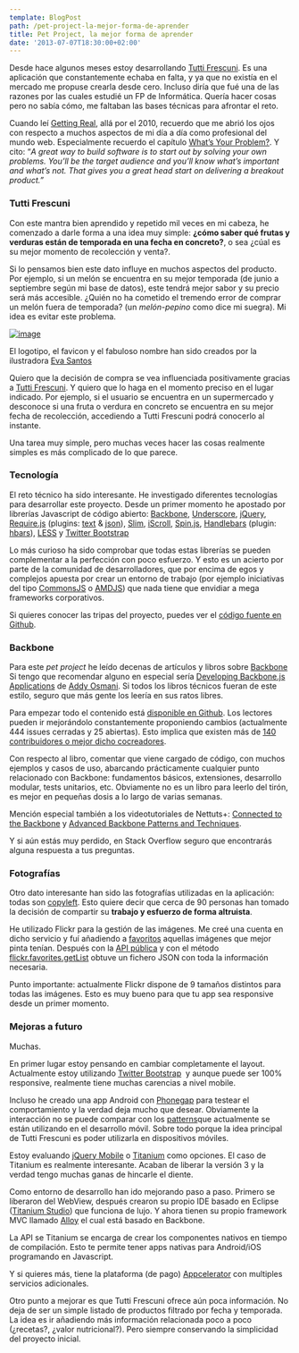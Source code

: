 ```yaml
---
template: BlogPost
path: /pet-project-la-mejor-forma-de-aprender
title: Pet Project, la mejor forma de aprender
date: '2013-07-07T18:30:00+02:00'
---
```


Desde hace algunos meses estoy desarrollando [Tutti Frescuni](http://www.tuttifrescuni.com/). Es una aplicación que constantemente echaba en falta, y ya que no existía en el mercado me propuse crearla desde cero. Incluso diría que fué una de las razones por las cuales estudié un FP de Informática. Quería hacer cosas pero no sabía cómo, me faltaban las bases técnicas para afrontar el reto.

Cuando leí [Getting Real](http://gettingreal.37signals.com/), allá por
el 2010, recuerdo que me abrió los ojos con respecto a muchos aspectos
de mi día a día como profesional del mundo web. Especialmente recuerdo
el capítulo [What’s Your
Problem?](http://gettingreal.37signals.com/ch02_Whats_Your_Problem.php).
Y cito: “*A great way to build software is to start out by solving your
own problems. You’ll be the target audience and you’ll know what’s
important and what’s not. That gives you a great head start on
delivering a breakout product.”*

### Tutti Frescuni

Con este mantra bien aprendido y repetido mil veces en mi cabeza, he
comenzado a darle forma a una idea muy simple: **¿cómo saber qué frutas
y verduras están de temporada en una fecha en concreto?**, o sea ¿cúal
es su mejor momento de recolección y venta?.

Si lo pensamos bien este dato influye en muchos aspectos del producto.
Por ejemplo, si un melón se encuentra en su mejor temporada (de junio a
septiembre según mi base de datos), este tendrá mejor sabor y su precio
será más accesible. ¿Quién no ha cometido el tremendo error de comprar
un melón fuera de temporada? (un *melón-pepino* como dice mi suegra). Mi
idea es evitar este problema.

[![image](http://www.tuttifrescuni.com/assets/images/screenshots/screenshot_01.png)](http://www.tuttifrescuni.com/)

El logotipo, el favicon y el fabuloso nombre han sido creados por la
ilustradora [Eva Santos](http://evasantos.tumblr.com/)

Quiero que la decisión de compra se vea influenciada positivamente
gracias a [Tutti Frescuni](http://www.tuttifrescuni.com/). Y quiero que
lo haga en el momento preciso en el lugar indicado. Por ejemplo, si el
usuario se encuentra en un supermercado y desconoce si una fruta o
verdura en concreto se encuentra en su mejor fecha de recolección,
accediendo a Tutti Frescuni podrá conocerlo al instante.

Una tarea muy simple, pero muchas veces hacer las cosas realmente
simples es más complicado de lo que parece.

### Tecnología

El reto técnico ha sido interesante. He investigado diferentes
tecnologías para desarrollar este proyecto. Desde un primer momento he
apostado por librerías Javascript de código abierto:
[Backbone](http://backbonejs.org/),
[Underscore](http://underscorejs.org/), [jQuery](http://jquery.com/),
[Require.js](http://requirejs.org/) (plugins:
[text](http://requirejs.org/docs/download.html#text) &
[json](https://github.com/millermedeiros/requirejs-plugins)),
[Slim](http://www.slimframework.com/),
[iScroll](http://cubiq.org/iscroll-4),
[Spin.js](http://fgnass.github.io/spin.js/),
[Handlebars](http://handlebarsjs.com/) (plugin:
[hbars](https://github.com/jfparadis/requirejs-handlebars)),
[LESS](http://lesscss.org/) y [Twitter
Bootstrap](http://twitter.github.io/bootstrap/)

Lo más curioso ha sido comprobar que todas estas librerías se pueden
complementar a la perfección con poco esfuerzo. Y esto es un acierto por
parte de la comunidad de desarrolladores, que por encima de egos y
complejos apuesta por crear un entorno de trabajo (por ejemplo
iniciativas del tipo [CommonsJS](http://wiki.commonjs.org/wiki/CommonJS)
o [AMDJS](https://github.com/amdjs/amdjs-api/wiki/AMD)) que nada tiene
que envidiar a mega frameworks corporativos.

Si quieres conocer las tripas del proyecto, puedes ver el [código fuente
en Github](https://github.com/brunogarcia/TuttiFrescuni).

### Backbone

Para este *pet project* he leído decenas de artículos y libros
sobre [Backbone](http://backbonejs.org/)  Si tengo que recomendar alguno
en especial sería [Developing Backbone.js
Applications](http://addyosmani.github.io/backbone-fundamentals/) de
[Addy Osmani](https://twitter.com/addyosmani). Si todos los libros
técnicos fueran de este estilo, seguro que más gente los leería en sus
ratos libres.

Para empezar todo el contenido está [disponible en
Github](https://github.com/addyosmani/backbone-fundamentals). Los
lectores pueden ir mejorándolo constantemente proponiendo cambios
(actualmente 444 issues cerradas y 25 abiertas). Esto implica que
existen más de [140 contribuidores o mejor dicho
cocreadores](https://github.com/addyosmani/backbone-fundamentals/graphs/contributors).

Con respecto al libro, comentar que viene cargado de código, con muchos
ejemplos y casos de uso, abarcando prácticamente cualquier punto
relacionado con Backbone: fundamentos básicos, extensiones, desarrollo
modular, tests unitarios, etc. Obviamente no es un libro para leerlo del
tirón, es mejor en pequeñas dosis a lo largo de varias semanas.

Mención especial también a los videotutoriales de Nettuts+: [Connected
to the Backbone](https://tutsplus.com/course/connected-to-the-backbone/)
y [Advanced Backbone Patterns and
Techniques](https://tutsplus.com/course/advanced-backbone-patterns-and-techniques/).

Y si aún estás muy perdido, en Stack Overflow seguro que encontrarás
alguna respuesta a tus preguntas.

### Fotografías

Otro dato interesante han sido las fotografías utilizadas en la
aplicación: todas son [copyleft](http://en.wikipedia.org/wiki/Copyleft).
Esto quiere decir que cerca de 90 personas han tomado la decisión de
compartir su **trabajo y esfuerzo de forma altruista**.

He utilizado Flickr para la gestión de las imágenes. Me creé una cuenta
en dicho servicio y fuí añadiendo a
[favoritos](http://www.flickr.com/photos/tuttifrescuni/favorites/)
aquellas imágenes que mejor pinta tenían. Después con la [API
pública](http://www.flickr.com/services/api/) y con el método
[flickr.favorites.getList](http://www.flickr.com/services/api/flickr.favorites.getList.html)
obtuve un fichero JSON con toda la información necesaria.

Punto importante: actualmente Flickr dispone de 9 tamaños distintos para
todas las imágenes. Esto es muy bueno para que tu app sea responsive
desde un primer momento.

### Mejoras a futuro

Muchas.

En primer lugar estoy pensando en cambiar completamente el layout.
Actualmente estoy utilizando [Twitter
Bootstrap](http://twitter.github.io/bootstrap/)  y aunque puede ser 100%
responsive, realmente tiene muchas carencias a nivel mobile.

Incluso he creado una app Android con [Phonegap](http://phonegap.com/)
para testear el comportamiento y la verdad deja mucho que desear.
Obviamente la interacción no se puede comparar con los
[patterns](http://www.mobile-patterns.com/lists)que actualmente se están
utilizando en el desarrollo móvil. Sobre todo porque la idea principal
de Tutti Frescuni es poder utilizarla en dispositivos móviles.

Estoy evaluando [jQuery Mobile](http://jquerymobile.com/) o
[Titanium](http://www.appcelerator.com/platform/titanium-platform/) como
opciones. El caso de Titanium es realmente interesante. Acaban de
liberar la versión 3 y la verdad tengo muchas ganas de hincarle el
diente. 

Como entorno de desarrollo han ido mejorando paso a paso. Primero se
liberaron del WebView, después crearon su propio IDE basado en Eclipse
([Titanium
Studio](http://www.appcelerator.com/platform/titanium-studio/)) que
funciona de lujo. Y ahora tienen su propio framework MVC llamado
[Alloy](http://docs.appcelerator.com/titanium/latest/#!/guide/Alloy_Framework)
el cual está basado en Backbone.

La API se Titanium se encarga de crear los componentes nativos en tiempo
de compilación. Esto te permite tener apps nativas para Android/iOS
programando en Javascript. 

Y si quieres más, tiene la plataforma (de pago)
[Appcelerator](http://www.appcelerator.com/platform/appcelerator-platform/)
con multiples servicios adicionales. 

Otro punto a mejorar es que Tutti Frescuni ofrece aún poca información.
No deja de ser un simple listado de productos filtrado por fecha y
temporada. La idea es ir añadiendo más información relacionada poco a
poco (¿recetas?, ¿valor nutricional?). Pero siempre conservando la
simplicidad del proyecto inicial.
